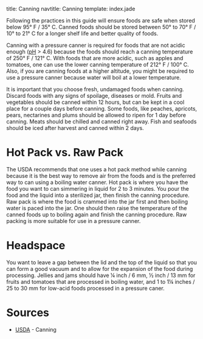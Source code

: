 title: Canning
navtitle: Canning
template: index.jade

Following the practices in this guide will ensure foods are safe when stored below 95° F / 35° C.  Canned foods should be stored between 50° to 70° F / 10° to 21° C for a longer shelf life and better quality of foods.

Canning with a pressure canner is required for foods that are not acidic enough ([pH](../../terminology/ph.html) > 4.6) because the foods should reach a canning temperature of 250° F / 121° C.  With foods that are more acidic, such as apples and tomatoes, one can use the lower canning temperature of 212° F / 100° C.  Also, if you are canning foods at a higher altitude, you might be required to use a pressure canner because water will boil at a lower temperature.

It is important that you choose fresh, undamaged foods when canning.  Discard foods with any signs of spoilage, diseases or mold.  Fruits and vegetables should be canned within 12 hours, but can be kept in a cool place for a couple days before canning.  Some foods, like peaches, apricots, pears, nectarines and plums should be allowed to ripen for 1 day before canning.  Meats should be chilled and canned right away.  Fish and seafoods should be iced after harvest and canned within 2 days.


Hot Pack vs. Raw Pack
=====================

The USDA recommends that one uses a hot pack method while canning because it is the best way to remove air from the foods and is the preferred way to can using a boiling water canner.  Hot pack is where you have the food you want to can simmering in liquid for 2 to 3 minutes.  You pour the food and the liquid into a sterilized jar, then finish the canning procedure.  Raw pack is where the food is crammed into the jar first and then boiling water is paced into the jar.  One should then raise the temperature of the canned foods up to boiling again and finish the canning procedure.  Raw packing is more suitable for use in a pressure canner.

Headspace
=========

You want to leave a gap between the lid and the top of the liquid so that you can form a good vacuum and to allow for the expansion of the food during processing. Jellies and jams should have ¼ inch / 6 mm, ½ inch / 13 mm for fruits and tomatoes that are processed in boiling water, and 1 to 1¼ inches / 25 to 30 mm for low-acid foods processed in a pressure caner.

Sources
=======

* [USDA](../../sources/usda.html) - Canning
